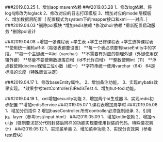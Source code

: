 ###2019.03.25
    1、增加aop maven依赖
###2019.03.28
    1、修改log依赖。将log4j修改为loglack
    2、修改对应的日志打印模版
    3、增加对应的model层模版
    4、增加数据层配置｛
        配置模式为system下的mapper接口和xml一一对应.
    ｝
###2019.04.03
    *删除poi模块
    *增加redis依赖
    *修改shoir依赖
    *重新配置启动服务
    *删除poi设计
    
###2019.04.08
    +增加一张课程表
    +学生表
    +学生已修课程表
    +学生选择课程表
        **使用统一编码utf-8（每张表都要设置）
        **每一个表必须要有baseEntity中的字段。
        **每一个主键统一叫id（varchar）
        **不需要有对应的物理外键（外键使用逻辑外键）
        **尽量不要使用数据库自增（id不允许自增）
        **整数使用int（11）
        **浮点数使用decimal保留三位小数（统一）
        **字符串统一使用varchar（64） 64是标准的长度（特殊商议决定）
        
###2019.04.17
    1、修改baseEntity属性。
    2、增加备注功能。
    3、实现mybatis效果实现。
        *效果参考testController和RedisTest
    4、增加hut-tool功能。
    
###2019.04.19
    1、xml增加security功能
    2、增加两个id生成器
    3、实现redis初步配置
        **增加redisService
###2019.05.07
     1.课程表增加周学时
###2019.05.08
    1、增加分页插件
    2.增加baseController.所有controller必须强制继承.
    3、引用jq，layer（参考test/input.html）
###2019.05.09
    1、增加kotlin依赖
    2、增加rs-ui.js（强制要求部分代码封装后同样的功能实现要使用封装的代码，特殊情况另计）
 ###2019.05.12
    1、实现菜单类
    2、增加菜单功能
    3、实现分页效果（参看test模块）
    
    